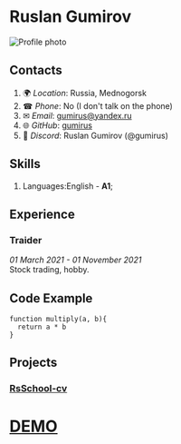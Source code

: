 # **Ruslan Gumirov**

![Profile photo](https://i.ibb.co/GMfLYh3/photo-2021-11-15-22-59-54-1.png)

## **Contacts**

1. &#127757; _Location_: Russia, Mednogorsk
2. &#9742; _Phone_: No (I don't talk on the phone)
3. &#9993; _Email_: gumirus@yandex.ru
4. &#127760; _GitHub_: [gumirus](https://github.com/gumirus)
5. &#128172; _Discord_: Ruslan Gumirov (@gumirus)

## **Skills**

1. Languages:English - **A1**;<br />

## **Experience**<br />

### **Traider**<br />

_01 March 2021 - 01 November 2021_<br />
Stock trading, hobby.<br />

## **Code Example**

```
function multiply(a, b){
  return a * b
}
```

## **Projects**

### [RsSchool-cv](https://github.com/gumirus/rsschool-cv)

# [DEMO](https://gumirus.github.io/demo_rsschool-cv)

